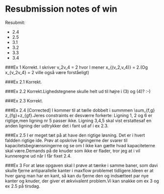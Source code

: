 Resubmission notes of win
=========================

Resubmit:

 - 2.4
 - 2.5
 - 3.1
 - 3.2
 - 3.3
 - 3.4

###Ex 1
Korrekt. I skriver v_2v_4 = 2 hvor I mener x_{(v_2,v_4)} = 2.(Og x_{v_2v_4} = 2
ville også være forståeligt)

###Ex 2.1
Korrekt.

###Ex 2.2
Korrekt.Lighedstegnene skulle helt ud til højre i (3) og (4)? :-)

###Ex 2.3
Korrekt.

###Ex 2.4 [Corrected]
I kommer til at tælle dobbelt i summmen \sum_{f,g} z_{fg}+z_{gf}.Jeres
constraints er desværre forkerte: Ligning 1, 2 og 6 er rigtige,men ligning nr 5
passer ikke. Ligning 3,4,5 skal vist erstattesaf en anden ligning der udtrykker
det i fant ud af i ex 2.3.

###Ex 2.5
I er meget tæt på at have den rigtige løsning. Det er i hvert faldden rigtige
ide. Prøv at opskrive ligningerne der svarer til kapacitetsbegrænsningerne og se
om I ikke kan gætte hvad kapaciteterne skal være.Demands på de knuder som ikke
er flader, tror jeg at i vil kunneregne ud når I får fixet 2.4.

###Ex 3
For at løse opgaven skal I prøve at tænke i samme baner, som davi skulle fjerne
antiparallelle kanter i maxflow problemet tidligere.Ideen er at hver gang man
har en kant, så kan du fjerne den og indsætteet par nye kanter og knuder, der
giver et ækvivalent problem.Vi kan snakke om ex 3 og ex 2.5 på tirsdag.